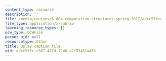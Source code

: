 ```yaml
---
content_type: resource
description: ''
file: /media/courses/6-004-computation-structures-spring-2017/adcc5ffcc38742fdf246a2f53451a4f3_e8eEyYmLx98.srt
file_type: application/x-subrip
learning_resource_types: []
ocw_type: OCWFile
parent_uid: null
resourcetype: Other
title: 3play caption file
uid: adcc5ffc-c387-42fd-f246-a2f53451a4f3
---
```

